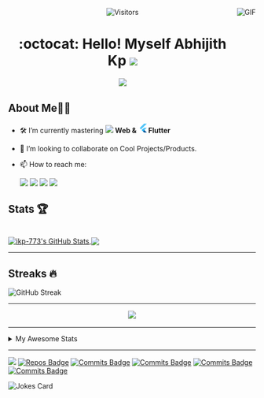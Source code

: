 <div align="center">
<img align="right" alt="GIF" height="300px" src="https://blog.insaid.co/wp-content/uploads/2020/01/Coding.gif"/>
       
![Visitors](https://visitor-badge.glitch.me/badge?page_id=ikp-773)

# :octocat: Hello! Myself Abhijith Kp <img src="https://camo.githubusercontent.com/3380eba6940f896a220ad34e83fc3d245dfcc3a7c8d0952be68e24b48b0cc5f8/68747470733a2f2f692e70696e696d672e636f6d2f6f726967696e616c732f39652f30362f39372f39653036393739393038323862623833313962653831303563393339623130382e676966" width="29px">

![](https://img.shields.io/badge/Apple-MacBook_Pro_2011-999999?style=for-the-badge&logo=apple&logoColor=white)
</div>

## About Me👨‍💻

- 🛠  I’m currently mastering <img src="https://img.icons8.com/color/23/000000/web-components.png"/> **Web &**  <img height="20" src="https://raw.githubusercontent.com/github/explore/80688e429a7d4ef2fca1e82350fe8e3517d3494d/topics/flutter/flutter.png">**Flutter**
- 👥 I’m looking to collaborate on Cool Projects/Products.
- 📫 How to reach me:
   
   [![](https://img.shields.io/badge/LinkedIn-0077B5?style=for-the-badge&logo=linkedin&logoColor=white)](https://www.linkedin.com/in/ikp-773/) [![](https://img.shields.io/badge/Instagram-E4405F?style=for-the-badge&logo=instagram&logoColor=white)](https://www.instagram.com/ikp_773/)  [![](https://img.shields.io/badge/Twitter-1DA1F2?style=for-the-badge&logo=twitter&logoColor=white)](https://twitter.com/ikp_773)   [![](https://img.shields.io/badge/WhatsApp-25D366?style=for-the-badge&logo=whatsapp&logoColor=white)](https://wa.me/+919562433164)
  
         
<!-- ## Languages and Frameworks📚 
<img alt="Flutter" src="https://img.shields.io/badge/Flutter-%2302569B.svg?&style=for-the-badge&logo=Flutter&logoColor=white" /> <img alt="NodeJS" src="https://img.shields.io/badge/node.js-%2343853D.svg?&style=for-the-badge&logo=nodejs&logoColor=white"/> <img alt="JavaScript" src="https://img.shields.io/badge/javascript-%23323330.svg?&style=for-the-badge&logo=javascript&logoColor=%23F7DF1E"/> <img alt="HTML5" src="https://img.shields.io/badge/html5-%23E34F26.svg?&style=for-the-badge&logo=html5&logoColor=white"/> <img alt="CSS3" src="https://img.shields.io/badge/css3-%231572B6.svg?&style=for-the-badge&logo=css3&logoColor=white"/> <img alt="Python" src="https://img.shields.io/badge/python-%2314354C.svg?&style=for-the-badge&logo=python&logoColor=white"/> <img alt="C" src="https://img.shields.io/badge/c-%2300599C.svg?&style=for-the-badge&logo=c&logoColor=white"/> <img alt="C++" src="https://img.shields.io/badge/c++-%2300599C.svg?&style=for-the-badge&logo=c%2B%2B&ogoColor=white"/> <img alt="Java" src="https://img.shields.io/badge/java-%23ED8B00.svg?&style=for-the-badge&logo=java&logoColor=white"/> <img alt="Dart" src="https://img.shields.io/badge/dart-%230175C2.svg?&style=for-the-badge&logo=dart&logoColor=white"/> <img alt="Bootstrap" src="https://img.shields.io/badge/bootstrap-%23563D7C.svg?&style=for-the-badge&logo=bootstrap&logoColor=white"/> <img alt="Firebase" src="https://img.shields.io/badge/firebase-%23039BE5.svg?&style=for-the-badge&logo=firebase"/> -->
##  Stats 🏆

<br />

<a href="https://github.com/ikp-773">
<img align="center" src="https://github-readme-stats.vercel.app/api?username=ikp-773&show_icons=true&theme=bear&icon_color=6392DF&hide=prs&hide_border=true" alt="ikp-773's GitHub Stats" />
</a> 
<a href="https://github.com/ikp-773">
<img align="center" src="https://github-readme-stats.vercel.app/api/top-langs/?username=ikp-773&layout=compact&show_icons=true&theme=bear&icon_color=6392DF&hide=prs&hide_border=true" />
</a>

---
##  Streaks 🔥

![GitHub Streak](https://github-readme-streak-stats.herokuapp.com?user=ikp-773&theme=bear&hide_border=true&fire=DD2727&stroke=DD2727&ring=A41FAE&sideNums=B3DADD&currStreakLabel=DD7A18&sideLabels=57DD3B&dates=A41FAE)

---

<p align="center">
   <a href=""><img width=800 src="https://github-profile-trophy.vercel.app/?username=ikp-773&theme=juicyfresh&no-bg=true&no-frame=true&row=1"  /></a> </p>
   
---

<details>
       <summary>My Awesome Stats</summary>
       
<br />
       
<!--START_SECTION:waka-->
![Code Time](http://img.shields.io/badge/Code%20Time-777%20hrs%2035%20mins-blue)

![Lines of code](https://img.shields.io/badge/From%20Hello%20World%20I%27ve%20Written-778%20Thousand%20lines%20of%20code-blue)

**🐱 My GitHub Data** 

> 🏆 55 Contributions in the Year 2022
 > 
> 📦 235.9 kB Used in GitHub's Storage 
 > 
> 💼 Opted to Hire
 > 
> 📜 49 Public Repositories 
 > 
> 🔑 26 Private Repositories  
 > 
**I'm a Night 🦉** 

```text
🌞 Morning    150 commits    ███░░░░░░░░░░░░░░░░░░░░░░   13.97% 
🌆 Daytime    237 commits    █████░░░░░░░░░░░░░░░░░░░░   22.07% 
🌃 Evening    405 commits    █████████░░░░░░░░░░░░░░░░   37.71% 
🌙 Night      282 commits    ██████░░░░░░░░░░░░░░░░░░░   26.26%

```
📅 **I'm Most Productive on Thursday** 

```text
Monday       118 commits    ██░░░░░░░░░░░░░░░░░░░░░░░   10.99% 
Tuesday      135 commits    ███░░░░░░░░░░░░░░░░░░░░░░   12.57% 
Wednesday    172 commits    ████░░░░░░░░░░░░░░░░░░░░░   16.01% 
Thursday     216 commits    █████░░░░░░░░░░░░░░░░░░░░   20.11% 
Friday       150 commits    ███░░░░░░░░░░░░░░░░░░░░░░   13.97% 
Saturday     152 commits    ███░░░░░░░░░░░░░░░░░░░░░░   14.15% 
Sunday       131 commits    ███░░░░░░░░░░░░░░░░░░░░░░   12.2%

```


📊 **This Week I Spent My Time On** 

```text
```

**I Mostly Code in Dart** 

```text
Dart                     36 repos            ████████████░░░░░░░░░░░░░   49.32% 
HTML                     11 repos            ███░░░░░░░░░░░░░░░░░░░░░░   15.07% 
Python                   10 repos            ███░░░░░░░░░░░░░░░░░░░░░░   13.7% 
JavaScript               5 repos             █░░░░░░░░░░░░░░░░░░░░░░░░   6.85% 
C++                      3 repos             █░░░░░░░░░░░░░░░░░░░░░░░░   4.11%

```


**Timeline**

![Chart not found](https://raw.githubusercontent.com/ikp-773/ikp-773/main/charts/bar_graph.png) 


 Last Updated on 02/02/2022 12:35:45 UTC
<!--END_SECTION:waka-->
</details>

 ---
 ![](https://visitor-badge.glitch.me/badge?page_id=ikp-773)
[![Repos Badge](https://badges.pufler.dev/repos/ikp-773)](https://www.abhijithkp.me)
[![Commits Badge](https://badges.pufler.dev/commits/all/ikp-773)](https://www.abhijithkp.me)
[![Commits Badge](https://badges.pufler.dev/commits/yearly/ikp-773)](https://www.abhijithkp.me)
[![Commits Badge](https://badges.pufler.dev/commits/monthly/ikp-773)](https://www.abhijithkp.me)
[![Commits Badge](https://badges.pufler.dev/commits/weekly/ikp-773)](https://www.abhijithkp.me)

![Jokes Card](https://readme-jokes.vercel.app/api)

